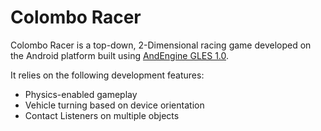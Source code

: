 Colombo Racer
=============

Colombo Racer is a top-down, 2-Dimensional racing game developed on the Android platform built using [AndEngine GLES 1.0](http://www.andengine.org).

It relies on the following development features:

* Physics-enabled gameplay
* Vehicle turning based on device orientation
* Contact Listeners on multiple objects
